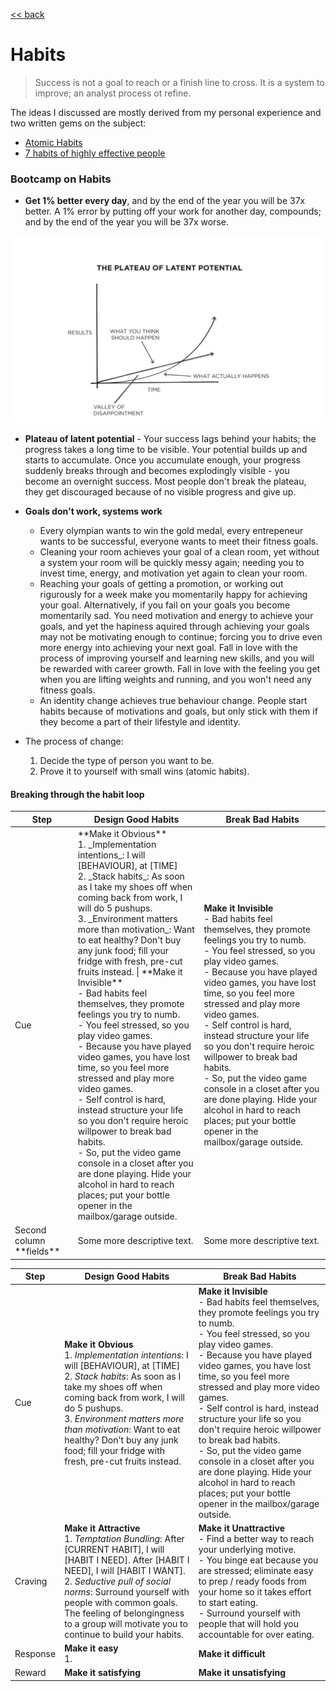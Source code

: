 [<< back](../index.md)

# Habits

> Success is not a goal to reach or a finish line to cross. It is a system to improve; an analyst process ot refine.

The ideas I discussed are mostly derived from my personal experience and two written gems on the subject:
- [Atomic Habits](https://amzn.to/36CLUeS)
- [7 habits of highly effective people](https://amzn.to/2smlRK9)


### Bootcamp on Habits
- **Get 1% better every day**, and by the end of the year you will be 37x better. A 1% error by putting off your work for another day, compounds; and by the end of the year you will be 37x worse.

![Plateau of latent potential](./assets/plateau-of-latent-potential.png)

- **Plateau of latent potential** - Your success lags behind your habits; the progress takes a long time to be visible. Your potential builds up and starts to accumulate. Once you accumulate enough, your progress suddenly breaks through and becomes explodingly visible - you become an overnight success. Most people don't break the plateau, they get discouraged because of no visible progress and give up.
- **Goals don't work, systems work**
  - Every olympian wants to win the gold medal, every entrepeneur wants to be successful, everyone wants to meet their fitness goals.
  - Cleaning your room achieves your goal of a clean room, yet without a system your room will be quickly messy again; needing you to invest time, energy, and motivation yet again to clean your room.
  - Reaching your goals of getting a promotion, or working out rigurously for a week make you momentarily happy for achieving your goal. Alternatively, if you fail on your goals you become momentarily sad. You need motivation and energy to achieve your goals, and yet the hapiness aquired through achieving your goals may not be motivating enough to continue; forcing you to drive even more energy into achieving your next goal. Fall in love with the process of improving yourself and learning new skills, and you will be rewarded with career growth. Fall in love with the feeling you get when you are lifting weights and running, and you won't need any fitness goals.
  - An identity change achieves true behaviour change. People start habits because of motivations and goals, but only stick with them if they become a part of their lifestyle and identity.
  
- The process of change:
  1. Decide the type of person you want to be.
  2. Prove it to yourself with small wins (atomic habits).
 
#### Breaking through the habit loop

<table>
<colgroup>
<col width="20%" />
<col width="40%" />
<col width="40%" />
</colgroup>
<thead>
<tr class="header">
<th>Step</th>
<th>Design Good Habits</th>
<th>Break Bad Habits</th>

</tr>
</thead>
<tbody>

<tr>
<td markdown="span">Cue</td>
<td markdown="span"> **Make it Obvious** <br> 1. _Implementation intentions_: I will [BEHAVIOUR], at [TIME] <br> 2. _Stack habits_: As soon as I take my shoes off when coming back from work, I will do 5 pushups. <br> 3. _Environment matters more than motivation_: Want to eat healthy? Don't buy any junk food; fill your fridge with fresh, pre-cut fruits instead. | **Make it Invisible** <br> - Bad habits feel themselves, they promote feelings you try to numb. <br> - You feel stressed, so you play video games. <br> - Because you have played video games, you have lost time, so you feel more stressed and play more video games. <br> - Self control is hard, instead structure your life so you don't require heroic willpower to break bad habits. <br> - So, put the video game console in a closet after you are done playing. Hide your alcohol in hard to reach places; put your bottle opener in the mailbox/garage outside. </td>
  <td markdown="span"> <b>Make it Invisible</b> <br> - Bad habits feel themselves, they promote feelings you try to numb. <br> - You feel stressed, so you play video games. <br> - Because you have played video games, you have lost time, so you feel more stressed and play more video games. <br> - Self control is hard, instead structure your life so you don't require heroic willpower to break bad habits. <br> - So, put the video game console in a closet after you are done playing. Hide your alcohol in hard to reach places; put your bottle opener in the mailbox/garage outside. </td>
</tr>
  
<tr>
<td markdown="span">Second column **fields**</td>
<td markdown="span">Some more descriptive text.</td>
<td markdown="span">Some more descriptive text.</td>
</tr>
</tbody>
</table>

| Step | Design Good Habits | Break Bad Habits |
|-------|--------|---------|
| Cue |  **Make it Obvious** <br> 1. _Implementation intentions_: I will [BEHAVIOUR], at [TIME] <br> 2. _Stack habits_: As soon as I take my shoes off when coming back from work, I will do 5 pushups. <br> 3. _Environment matters more than motivation_: Want to eat healthy? Don't buy any junk food; fill your fridge with fresh, pre-cut fruits instead. | **Make it Invisible** <br> - Bad habits feel themselves, they promote feelings you try to numb. <br> - You feel stressed, so you play video games. <br> - Because you have played video games, you have lost time, so you feel more stressed and play more video games. <br> - Self control is hard, instead structure your life so you don't require heroic willpower to break bad habits. <br> - So, put the video game console in a closet after you are done playing. Hide your alcohol in hard to reach places; put your bottle opener in the mailbox/garage outside.   |
| Craving | **Make it Attractive** <br> 1. _Temptation Bundling_: After [CURRENT HABIT], I will [HABIT I NEED]. After [HABIT I NEED], I will [HABIT I WANT]. <br> 2. _Seductive pull of social norms_: Surround yourself with people with common goals. The feeling of belongingness to a group will motivate you to continue to build your habits.  | **Make it Unattractive** <br> - Find a better way to reach your underlying motive. <br> - You binge eat because you are stressed; eliminate easy to prep / ready foods from your home so it takes effort to start eating. <br> - Surround yourself with people that will hold you accountable for over eating.
| Response | **Make it easy** <br> 1.  | **Make it difficult** |
| Reward | **Make it satisfying** | **Make it unsatisfying** |




  

  

